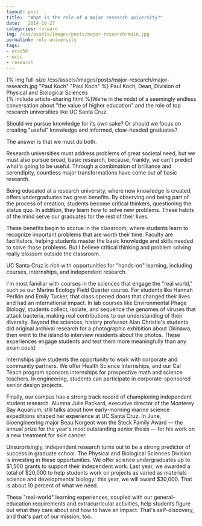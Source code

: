 ```yaml
---
layout: post
title:  "What is the role of a major research university?"
date:   2014-10-27
categories: forward
img: /css/assets/images/posts/major-research/main.jpg
permalink: role-university
tags: 
- ucsc50
- ucsc
- research
---
```


<div class="caption">
{% img full-size /css/assets/images/posts/major-research/major-research.jpg "Paul Koch" "Paul Koch" %}
Paul Koch, Dean, Division of Physical and Biological Sciences</div>{% include article-sharing.html %}We're in the midst of a seemingly endless conversation about "the value of higher education" and the role of top research universities like UC Santa Cruz.

Should we pursue knowledge for its own sake? Or should we focus on creating "useful" knowledge and informed, clear-headed graduates?

The answer is that we must do both.

Research universities must address problems of great societal need, but we must also pursue broad, basic research, because, frankly, we can't predict what's going to be useful. Through a combination of brilliance and serendipity, countless major transformations have come out of basic research.

Being educated at a research university, where new knowledge is created, offers undergraduates two great benefits. By observing and being part of the process of creation, students become critical thinkers, questioning the status quo. In addition, they learn how to solve new problems. These habits of the mind serve our graduates for the rest of their lives.

These benefits begin to accrue in the classroom, where students learn to recognize important problems that are worth their time. Faculty are facilitators, helping students master the basic knowledge and skills needed to solve those problems. But I believe critical thinking and problem solving really blossom outside the classroom. 

UC Santa Cruz is rich with opportunities for "hands-on" learning, including courses, internships, and independent research. 

I'm most familiar with courses in the sciences that engage the "real world," such as our Marine Ecology Field Quarter course. For students like Hannah Perlkin and Emily Tucker, that class opened doors that changed their lives and had an international impact. In lab courses like Environmental Phage Biology, students collect, isolate, and sequence the genomes of viruses that attack bacteria, making real contributions to our understanding of their diversity. Beyond the sciences, history professor Alan Christie's students did original archival research for a photographic exhibition about Okinawa, then went to the island to interview residents about the photos. These experiences engage students and test them more meaningfully than any exam could.

Internships give students the opportunity to work with corporate and community partners. We offer Health Science Internships, and our Cal Teach program sponsors internships for prospective math and science teachers. In engineering, students can participate in corporate-sponsored senior design projects.

Finally, our campus has a strong track record of championing independent student research. Alumna Julie Packard, executive director of the Monterey Bay Aquarium, still talks about how early-morning marine science expeditions shaped her experience at UC Santa Cruz. In June, bioengineering major Beau Norgeot won the Steck Family Award — the annual prize for the year's most outstanding senior thesis — for his work on a new treatment for skin cancer. 

Unsurprisingly, independent research turns out to be a strong predictor of success in graduate school. The Physical and Biological Sciences Division is investing in these opportunities. We offer science undergraduates up to $1,500 grants to support their independent work. Last year, we awarded a total of $20,000 to help students work on projects as varied as materials science and developmental biology; this year, we will award $30,000. That is about 10 percent of what we need.

These "real-world" learning experiences, coupled with our general-education requirements and extracurricular activities, help students figure out what they care about and how to have an impact. That's self-discovery, and that's part of our mission, too.